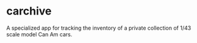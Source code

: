 # carchive
A specialized app for tracking the inventory of a private collection of 1/43 scale model Can Am cars.
